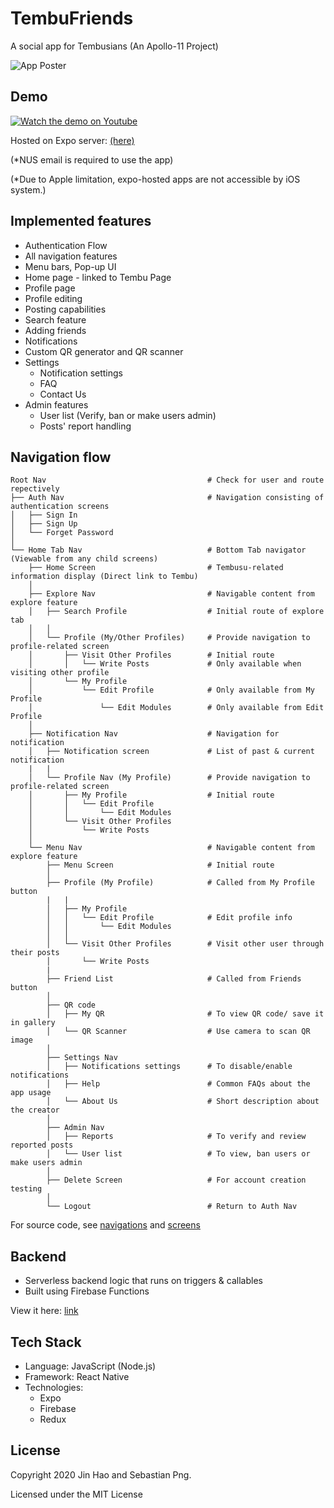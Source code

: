 # TembuFriends

A social app for Tembusians (An Apollo-11 Project)

![App Poster](https://i.imgur.com/e6QMP4f.png)

## Demo

[![Watch the demo on Youtube](https://i.ibb.co/yPKNb1L/image.png)](https://www.youtube.com/watch?v=vYg_Eed1BIs)

Hosted on Expo server: [(here)](https://expo.io/@tembufriends/TembuFriends)

(*NUS email is required to use the app)

(*Due to Apple limitation, expo-hosted apps are not accessible by iOS system.)

## Implemented features

-   Authentication Flow
-   All navigation features
-   Menu bars, Pop-up UI
-   Home page - linked to Tembu Page
-   Profile page
-   Profile editing
-   Posting capabilities
-   Search feature
-   Adding friends
-   Notifications
-   Custom QR generator and QR scanner
-   Settings
    -   Notification settings
    -   FAQ
    -   Contact Us
-   Admin features
    -   User list (Verify, ban or make users admin)
    -   Posts' report handling

## Navigation flow

    Root Nav                                    # Check for user and route repectively
    ├── Auth Nav                                # Navigation consisting of authentication screens
    │   ├── Sign In
    │   ├── Sign Up
    │   └── Forget Password
    │
    └── Home Tab Nav                            # Bottom Tab navigator (Viewable from any child screens)
        ├── Home Screen                         # Tembusu-related information display (Direct link to Tembu)
        │
        ├── Explore Nav                         # Navigable content from explore feature
        │   ├── Search Profile                  # Initial route of explore tab
        │   │
        │   └── Profile (My/Other Profiles)     # Provide navigation to profile-related screen
        │       ├── Visit Other Profiles        # Initial route
        │       │   └── Write Posts             # Only available when visiting other profile
        │       └── My Profile
        │           └── Edit Profile            # Only available from My Profile
        │               └── Edit Modules        # Only available from Edit Profile
        │
        ├── Notification Nav                    # Navigation for notification
        │   ├── Notification screen             # List of past & current notification
        |   |
        │   └── Profile Nav (My Profile)        # Provide navigation to profile-related screen
        │       ├── My Profile                  # Initial route
        │       │   └── Edit Profile
        │       │       └── Edit Modules
        │       └── Visit Other Profiles
        │           └── Write Posts
        │
        └── Menu Nav                            # Navigable content from explore feature
            ├── Menu Screen                     # Initial route
            │
            ├── Profile (My Profile)            # Called from My Profile button
            |   |
            │   ├── My Profile
            │   │   └── Edit Profile            # Edit profile info
            │   │       └── Edit Modules
            │   │
            │   └── Visit Other Profiles        # Visit other user through their posts
            │       └── Write Posts
            |   
            ├── Friend List                     # Called from Friends button
            │
            ├── QR code
            │   ├── My QR                       # To view QR code/ save it in gallery
            │   └── QR Scanner                  # Use camera to scan QR image
            │
            ├── Settings Nav
            │   ├── Notifications settings      # To disable/enable notifications
            │   ├── Help                        # Common FAQs about the app usage
            │   └── About Us                    # Short description about the creator
            │
            ├── Admin Nav
            │   ├── Reports                     # To verify and review reported posts
            │   └── User list                   # To view, ban users or make users admin
            │
            ├── Delete Screen                   # For account creation testing
            │
            └── Logout                          # Return to Auth Nav

For source code, see [navigations](https://github.com/JinHao-L/tembu-friends/tree/master/App/navigation) and [screens](https://github.com/JinHao-L/tembu-friends/tree/master/App/screens)

## Backend

-   Serverless backend logic that runs on triggers & callables
-   Built using Firebase Functions

View it here: [link](https://github.com/JinHao-L/tembufriends-functions)

## Tech Stack

-   Language: JavaScript (Node.js)
-   Framework: React Native
-   Technologies:
    -   Expo
    -   Firebase
    -   Redux

## License

Copyright 2020 Jin Hao and Sebastian Png.

Licensed under the MIT License
